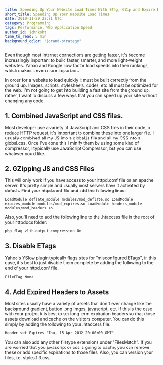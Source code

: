 ```yaml
---
title: Speeding Up Your Website Load Times With ETag, GZip and Expire Headers
short_title: Speeding Up Your Website Load Times
date: 2010-11-29 22:21 UTC
category: Programming
tags: Performance, Web Application Speed
author_id: johnkoht
time_to_read: 5 min
background_color: "$brand-strategy"
---
```


Even though most internet connections are getting faster, it's become increasingly important to build faster, smarter, and more light-weight websites. Yahoo and Google now factor load speeds into their rankings, which makes it even more important.

In order for a website to load quickly it must be built correctly from the ground up. Images, scripts, stylesheets, codes, etc all must be optimized for the web. I'm not going to get into building a fast site from the ground up, rather, I want to discuss a few ways that you can speed up your site without changing any code.

## 1. Combined JavaScript and CSS files.
Most developer use a variety of JavaScript and CSS files in their code,to reduce HTTP request, it's important to combine these into one larger file. I usually combined all my JS into a global.js file and all my CSS into a global.css. Once I've done this I minify them by using some kind of compressor, I typically use JavaScript Compressor, but you can use whatever you'd like.

## 2. GZipping JS and CSS Files
This will only work if you have access to your httpd.conf file on an apache server. It's pretty simple and usually most servers have it activated by default. Find your httpd.conf file and add the following lines:

```
LoadModule deflate_module modules/mod_deflate.so LoadModule expires_module modules/mod_expires.so LoadModule headers_module modules/mod_headers.so
```

Also, you'll need to add the following line to the .htaccess file in the root of your httpdocs folder:

```
php_flag zlib.output_compression On
```

## 3. Disable ETags
Yahoo's YSlow plugin typically flags sites for "misconfigured ETags", in this case, it's best to just disable them complete by adding the following to the end of your httpd.conf file.

```
FileETag None
```

## 4. Add Expired Headers to Assets
Most sites usually have a variety of assets that don't ever change like the background gradient, button .png imges, javascript, etc. If this is the case with your project it is best to set long term expiration headers so that those assets download and cache on the visitors computer. You can do this simply by adding the following to your .htaccess file:

```
Header set Expires "Thu, 15 Apr 2012 20:00:00 GMT"
```

You can also add any other filetype extensions under "FilesMatch". If you are worried that you javascript or css is going to cache, you can remove these or add specific expirations to those files. Also, you can version your files, i.e. styles.1.3.css.